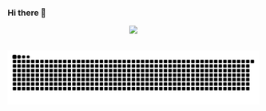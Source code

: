 ### Hi there 👋

<!--
**LucyRodrigues1/LucyRodrigues1** is a ✨ _special_ ✨ repository because its `README.md` (this file) appears on your GitHub profile.

Here are some ideas to get you started:

- 🔭 I’m currently working on ...
- 🌱 I’m currently learning ...
- 👯 I’m looking to collaborate on ...
- 🤔 I’m looking for help with ...
- 💬 Ask me about ...
- 📫 How to reach me: ...
- 😄 Pronouns: ...
- ⚡ Fun fact: ...
-->

<div align="center">
  <a href="https://github.com/LucyRodrigues1">
  <img height="180em" src="https://github-readme-stats.vercel.app/api?username=LucyRodrigues1&show_icons=true&theme=dracula&include_all_commits=true&count_private=true"/>
  <!--<img height="180em" src="https://github-readme-stats.vercel.app/api/top-langs/?username=LucyRodrigues1&layout=compact&langs_count=7&theme=dracula"/>-->
</div>
  
  
  
</div>
  
    
  ##
 
<div> 
  
 ![Snake animation](https://github.com/LucyRodrigues1/LucyRodrigues1/blob/output/github-contribution-grid-snake.svg)
  
</div>
